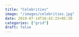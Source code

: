 ```yaml
---
title: "Celebrities"
image: "/images/celebrities.jpg"
date: 2019-07-14T16:42:23+05:30
categories: ["grid"]
draft: false
---
```



